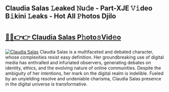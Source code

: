 ## Claudia Salas 𝙻eaked 𝙽u𝚍e - Part-XJE 𝚅𝚒deo B𝚒kini 𝙻eaks - Hot All 𝙿hotos Djilo

# <h2><a href="http://ld7qn8s.urlbe.top/?page=Claudia+Salas">🔗🔗👉👉 Claudia Salas P𝚑oto𝚜Vid𝚎o</a></h2>

[![Claudia Salas](https://i.imgur.com/eBuTRDB.gif)](http://ld7qn8s.urlbe.top/?page=Claudia+Salas)
Claudia Salas is a multifaceted and debated character, whose complexities resist easy definition. Her groundbreaking use of digital media has enthralled and infuriated observers, generating debates on identity, ethics, and the evolving nature of online communities. Despite the ambiguity of her intentions, her mark on the digital realm is indelible. Fueled by an unyielding resolve and undeniable charisma, Claudia Salas presence in the digital universe is transformative.
